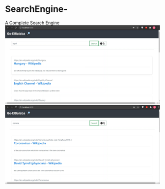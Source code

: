 # SearchEngine-
A Complete Search Engine 
![alt text](https://github.com/MA717/SearchEngine-/blob/main/WebBoot/Go1.png)
![alt text](https://github.com/MA717/SearchEngine-/blob/main/WebBoot/Go2.png)
